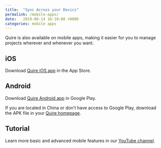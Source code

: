 ```yaml
---
title:  "Sync Across your Devics"
permalink: /mobile-apps/
date:   2019-06-14 16:10:00 +0800
categories: mobile apps
---
```


Quire is also available on mobile apps, making it easier for you to manage projects wherever and whenever you want. 



## iOS
Download [Quire iOS app](https://apps.apple.com/us/app/quire-unfold-your-ideas/id1095193897) in the App Store.



## Android 
Download [Quire Android app](https://play.google.com/store/apps/details?id=io.quire.app&hl=en) in Google Play.

If you are located in China or don’t have access to Google Play, download the APK file in your [Quire homepage](https://quire.io).

 

## Tutorial 
Learn more basic and advanced mobile features in our [YouTube channel](https://www.youtube.com/channel/UCNblmAyAjOfq2y2OzQbkhlQ/).


